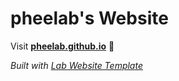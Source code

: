 
# pheelab's Website

Visit **[pheelab.github.io](https://pheelab.github.io)** 🚀

_Built with [Lab Website Template](https://greene-lab.gitbook.io/lab-website-template-docs)_
